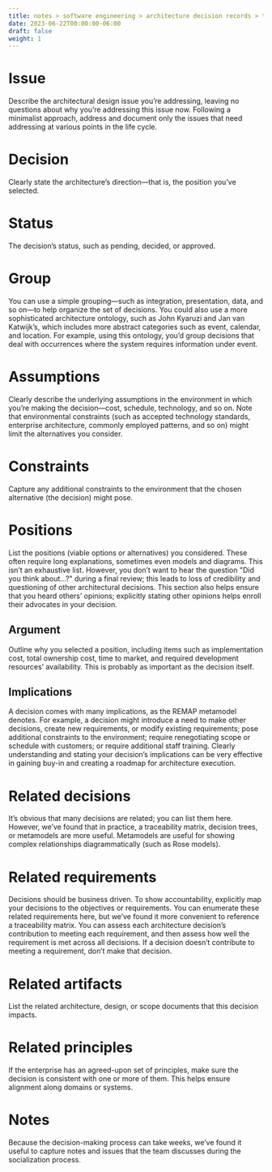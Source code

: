 ```yaml
---
title: notes > software engineering > architecture decision records > template detailed
date: 2023-06-22T00:00:00-06:00
draft: false
weight: 1
---
```


# Issue
Describe the architectural design issue you’re addressing, leaving no questions about why you’re addressing this issue now. Following a minimalist approach, address and document only the issues that need addressing at various points in the life cycle.

# Decision
Clearly state the architecture’s direction—that is, the position you’ve selected.

# Status
The decision’s status, such as pending, decided, or approved.

# Group
You can use a simple grouping—such as integration, presentation, data, and so on—to help organize the set of decisions. You could also use a more sophisticated architecture ontology, such as John Kyaruzi and Jan van Katwijk’s, which includes more abstract categories such as event, calendar, and location. For example, using this ontology, you’d group decisions that deal with occurrences where the system requires information under event.

# Assumptions
Clearly describe the underlying assumptions in the environment in which you’re making the decision—cost, schedule, technology, and so on. Note that environmental constraints (such as accepted technology standards, enterprise architecture, commonly employed patterns, and so on) might limit the alternatives you consider.

# Constraints
Capture any additional constraints to the environment that the chosen alternative (the decision) might pose.

# Positions
List the positions (viable options or alternatives) you considered. These often require long explanations, sometimes even models and diagrams. This isn’t an exhaustive list. However, you don’t want to hear the question "Did you think about...?" during a final review; this leads to loss of credibility and questioning of other architectural decisions. This section also helps ensure that you heard others’ opinions; explicitly stating other opinions helps enroll their advocates in your decision.

## Argument
Outline why you selected a position, including items such as implementation cost, total ownership cost, time to market, and required development resources’ availability. This is probably as important as the decision itself.

## Implications
A decision comes with many implications, as the REMAP metamodel denotes. For example, a decision might introduce a need to make other decisions, create new requirements, or modify existing requirements; pose additional constraints to the environment; require renegotiating scope or schedule with customers; or require additional staff training. Clearly understanding and stating your decision’s implications can be very effective in gaining buy-in and creating a roadmap for architecture execution.

# Related decisions
It’s obvious that many decisions are related; you can list them here. However, we’ve found that in practice, a traceability matrix, decision trees, or metamodels are more useful. Metamodels are useful for showing complex relationships diagrammatically (such as Rose models).

# Related requirements
Decisions should be business driven. To show accountability, explicitly map your decisions to the objectives or requirements. You can enumerate these related requirements here, but we’ve found it more convenient to reference a traceability matrix. You can assess each architecture decision’s contribution to meeting each requirement, and then assess how well the requirement is met across all decisions. If a decision doesn’t contribute to meeting a requirement, don’t make that decision.

# Related artifacts
List the related architecture, design, or scope documents that this decision impacts.

# Related principles
If the enterprise has an agreed-upon set of principles, make sure the decision is consistent with one or more of them. This helps ensure alignment along domains or systems.

# Notes
Because the decision-making process can take weeks, we’ve found it useful to capture notes and issues that the team discusses during the socialization process.
